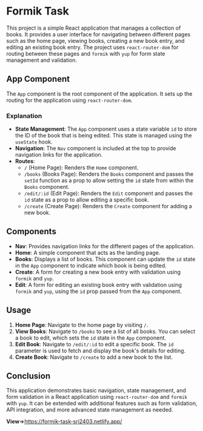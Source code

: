 # Formik Task

This project is a simple React application that manages a collection of books. It provides a user interface for navigating between different pages such as the home page, viewing books, creating a new book entry, and editing an existing book entry. The project uses `react-router-dom` for routing between these pages and `formik` with `yup` for form state management and validation.

## App Component

The `App` component is the root component of the application. It sets up the routing for the application using `react-router-dom`.

### Explanation

- **State Management**: The `App` component uses a state variable `id` to store the ID of the book that is being edited. This state is managed using the `useState` hook.
- **Navigation**: The `Nav` component is included at the top to provide navigation links for the application.
- **Routes**:
  - `/` (Home Page): Renders the `Home` component.
  - `/books` (Books Page): Renders the `Books` component and passes the `setId` function as a prop to allow setting the `id` state from within the `Books` component.
  - `/edit/:id` (Edit Page): Renders the `Edit` component and passes the `id` state as a prop to allow editing a specific book.
  - `/create` (Create Page): Renders the `Create` component for adding a new book.

## Components

- **Nav**: Provides navigation links for the different pages of the application.
- **Home**: A simple component that acts as the landing page.
- **Books**: Displays a list of books. This component can update the `id` state in the `App` component to indicate which book is being edited.
- **Create**: A form for creating a new book entry with validation using `formik` and `yup`.
- **Edit**: A form for editing an existing book entry with validation using `formik` and `yup`, using the `id` prop passed from the `App` component.

## Usage

1. **Home Page**: Navigate to the home page by visiting `/`.
2. **View Books**: Navigate to `/books` to see a list of all books. You can select a book to edit, which sets the `id` state in the `App` component.
3. **Edit Book**: Navigate to `/edit/:id` to edit a specific book. The `id` parameter is used to fetch and display the book's details for editing.
4. **Create Book**: Navigate to `/create` to add a new book to the list.

## Conclusion

This application demonstrates basic navigation, state management, and form validation in a React application using `react-router-dom` and `formik` with `yup`. It can be extended with additional features such as form validation, API integration, and more advanced state management as needed.

**View**=>https://formik-task-sri2403.netlify.app/
